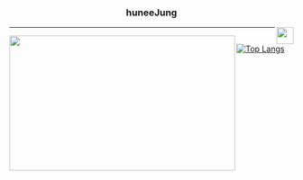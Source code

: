 <div align="center">
  
  ### huneeJung
  
  <img align="right" width="30" src="https://user-images.githubusercontent.com/75469131/213887734-1f8f0fb6-4395-4aa6-b828-3b44b96d8f0f.gif" />

---
</div>
<a href="https://solved.ac/cjswovkdnj12"><img align="left" height = "240px" width="400px" src="http://mazassumnida.wtf/api/v2/generate_badge?boj=cjswovkdnj12&theme=dark"/></a>

[![Top Langs](https://github-readme-stats.vercel.app/api/top-langs/?username=huneeJung)](https://github.com/huneeJung/github-readme-stats)
